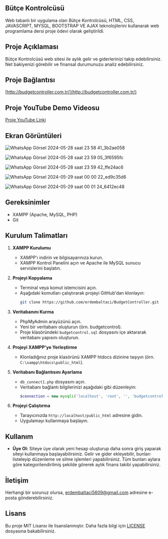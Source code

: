 ## Bütçe Kontrolcüsü
Web tabanlı bir uygulama olan Bütçe Kontrolcüsü, HTML, CSS, JAVASCRIPT, MYSQL, BOOTSTRAP VE AJAX teknolojilerini kullanarak web programlama dersi proje ödevi olarak geliştirildi.

## Proje Açıklaması
Bütçe Kontrolcüsü web sitesi ile aylık gelir ve giderlerinizi takip edebilirsiniz. Net bakiyenizi görebilir ve finansal durumunuzu analiz edebilirsiniz.

## Proje Bağlantısı
[http://budgetcontroller.com.tr/](http://budgetcontroller.com.tr/)

## Proje YouTube Demo Videosu
[Proje YouTube Linki](youtube_linki)

## Ekran Görüntüleri
![WhatsApp Görsel 2024-05-28 saat 23 58 41_3b2ae058](https://github.com/erdembaltaci/BudgetController/assets/103959698/ae92b19f-07ac-4933-b6d4-0babd5e6a668)






    
![WhatsApp Görsel 2024-05-28 saat 23 59 05_3f6595fc](https://github.com/erdembaltaci/BudgetController/assets/103959698/f2f181c1-f9d6-457b-8dca-f7bb1d9c0709)







![WhatsApp Görsel 2024-05-28 saat 23 59 42_ffe24ac6](https://github.com/erdembaltaci/BudgetController/assets/103959698/59c5cacb-fc7a-46ae-bc29-8b43f8fdbc0f)








![WhatsApp Görsel 2024-05-29 saat 00 00 22_ed9c35d6](https://github.com/erdembaltaci/BudgetController/assets/103959698/68319169-c0a0-4485-84ab-ff34bac9f957)








![WhatsApp Görsel 2024-05-29 saat 00 01 24_6412ec48](https://github.com/erdembaltaci/BudgetController/assets/103959698/4f6fd3ef-7d75-426d-a31d-a51e3f44a15c)


## Gereksinimler

- XAMPP (Apache, MySQL, PHP)
- Git

## Kurulum Talimatları

1. **XAMPP Kurulumu**
   - XAMPP'ı indirin ve bilgisayarınıza kurun.
   - XAMPP Kontrol Panelini açın ve Apache ile MySQL sunucu servislerini başlatın.

2. **Projeyi Kopyalama**
   - Terminal veya komut istemcisini açın.
   - Aşağıdaki komutları çalıştırarak projeyi GitHub'dan klonlayın:
     ```sh
     git clone https://github.com/erdembaltaci/BudgetController.git
     ```

3. **Veritabanını Kurma**
   - PhpMyAdmin arayüzünü açın.
   - Yeni bir veritabanı oluşturun (örn. budgetcontrol).
   - Proje klasöründeki `budgetcontrol.sql` dosyasını içe aktararak veritabanı yapısını oluşturun.

4. **Projeyi XAMPP'ye Yerleştirme**
   - Klonladığınız proje klasörünü XAMPP htdocs dizinine taşıyın (örn. `C:\xampp\htdocs\public_html`).

5. **Veritabanı Bağlantısını Ayarlama**
   - `db_connect1.php` dosyasını açın.
   - Veritabanı bağlantı bilgilerinizi aşağıdaki gibi düzenleyin:
     ```php
     $connection = new mysqli('localhost', 'root', '', 'budgetcontrol');
     ```

6. **Projeyi Çalıştırma**
   - Tarayıcınızda `http://localhost/public_html` adresine gidin.
   - Uygulamayı kullanmaya başlayın.

## Kullanım

- **Üye Ol:** Siteye üye olarak yeni hesap oluşturup daha sonra giriş yaparak siteyi kullanmaya başlayabilirsiniz. Gelir ve gider ekleyebilir, bunları listeleyip düzenleme ve silme işlemleri yapabilirsiniz. Tüm bunları aylara göre kategorilendirilmiş şekilde görerek aylık finans takibi yapabilirsiniz.

## İletişim

Herhangi bir sorunuz olursa, [erdembaltaci5609@gmail.com](mailto:erdembaltaci5609@gmail.com) adresine e-posta gönderebilirsiniz.

## Lisans

Bu proje MIT Lisansı ile lisanslanmıştır. Daha fazla bilgi için [LICENSE](LICENSE) dosyasına bakabilirsiniz.
